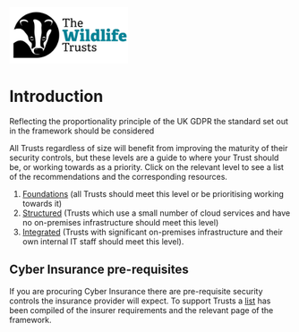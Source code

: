 <img src="/Levels/twt-logo.png" height="100">

# Introduction
Reflecting the proportionality principle of the UK GDPR the standard set out in the framework should be considered

All Trusts regardless of size will benefit from improving the maturity of their security controls, but these levels are a guide to where your Trust should be, or working towards as a priority. Click on the relevant level to see a list of the recommendations and the corresponding resources.

1. [Foundations](/Levels/Foundations.md) (all Trusts should meet this level or be prioritising working towards it)
2. [Structured](/Levels/Structured.md) (Trusts which use a small number of cloud services and have no on-premises infrastructure should meet this level) 
3. [Integrated](/Levels/Integrated.md) (Trusts with significant on-premises infrastructure and their own internal IT staff should meet this level).

## Cyber Insurance pre-requisites
If you are procuring Cyber Insurance there are pre-requisite security controls the insurance provider will expect. To support Trusts a [list](./Levels/cyber-insurance-prerequisites.md) has been compiled of the insurer requirements and the relevant page of the framework.